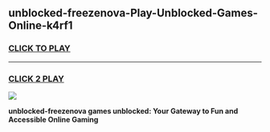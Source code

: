 
## unblocked-freezenova-Play-Unblocked-Games-Online-k4rf1
<h3>
<a href="https://premium76.site?title=unblocked-freezenova&ref=25A">CLICK TO PLAY</a></h3>
<hr>

<h3>
<a href="https://premium76.site?title=unblocked-freezenova&ref=25A">CLICK 2 PLAY</a>
  
</h3>

<a href="https://premium76.site?title=unblocked-freezenova&ref=25A"><img src="https://clearcache.store/games.png"></a>


**unblocked-freezenova games unblocked: Your Gateway to Fun and Accessible Online Gaming**

